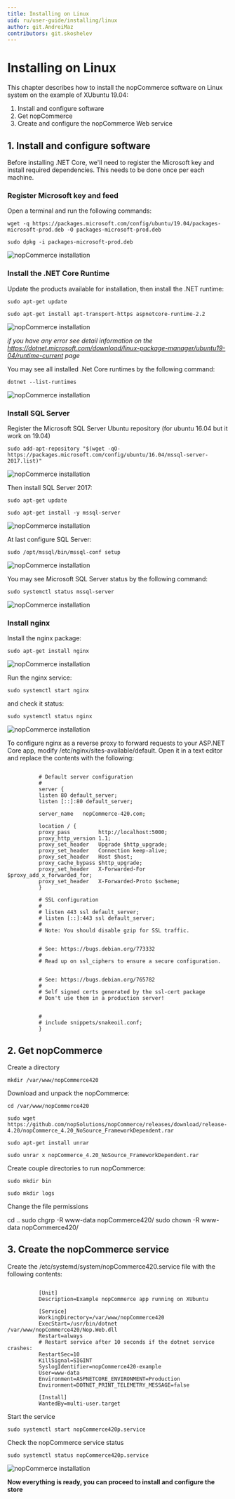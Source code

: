 ```yaml
---
title: Installing on Linux
uid: ru/user-guide/installing/linux
author: git.AndreiMaz
contributors: git.skoshelev
---
```


# Installing on Linux

This chapter describes how to install the nopCommerce software on Linux system on the example of XUbuntu 19.04:

1. Install and configure software
1. Get nopCommerce
1. Create and configure the nopCommerce Web service


## 1. Install and configure software

Before installing .NET Core, we'll need to register the Microsoft key and install required dependencies. This needs to be done once per each machine.

### Register Microsoft key and feed

Open a terminal and run the following commands:

`wget -q https://packages.microsoft.com/config/ubuntu/19.04/packages-microsoft-prod.deb -O packages-microsoft-prod.deb`

`sudo dpkg -i packages-microsoft-prod.deb`

![nopCommerce installation](_static/linux/register_key.jpg)

### Install the .NET Core Runtime

Update the products available for installation, then install the .NET runtime:

`sudo apt-get update`

`sudo apt-get install apt-transport-https aspnetcore-runtime-2.2`

![nopCommerce installation](_static/linux/net_core.jpg)

*if you have any error see detail information on the https://dotnet.microsoft.com/download/linux-package-manager/ubuntu19-04/runtime-current page*

You may see all installed .Net Core runtimes by the following command:

`dotnet --list-runtimes`

![nopCommerce installation](_static/linux/list_runtimes.jpg)

### Install SQL Server

Register the Microsoft SQL Server Ubuntu repository (for ubuntu 16.04 but it work on 19.04)

`sudo add-apt-repository "$(wget -qO- https://packages.microsoft.com/config/ubuntu/16.04/mssql-server-2017.list)"`

![nopCommerce installation](_static/linux/register_sql_repository.jpg)

Then install SQL Server 2017:

`sudo apt-get update`

`sudo apt-get install -y mssql-server`

![nopCommerce installation](_static/linux/install_sql.jpg)

At last configure SQL Server:

`sudo /opt/mssql/bin/mssql-conf setup`

![nopCommerce installation](_static/linux/configure_sql.jpg)

You may see Microsoft SQL Server status by the following command:

`sudo systemctl status mssql-server`

![nopCommerce installation](_static/linux/sql_status.jpg)

### Install nginx

Install the nginx package:

`sudo apt-get install nginx`

![nopCommerce installation](_static/linux/Install_nginx.jpg)

Run the nginx service:

`sudo systemctl start nginx`

and check it status:

`sudo systemctl status nginx`

![nopCommerce installation](_static/linux/status_nginx.jpg)

To configure nginx as a reverse proxy to forward requests to your ASP.NET Core app, modify /etc/nginx/sites-available/default. Open it in a text editor and replace the contents with the following:

```

          # Default server configuration
          #
          server {
          listen 80 default_server;
          listen [::]:80 default_server;

          server_name   nopCommerce-420.com;

          location / {
          proxy_pass         http://localhost:5000;
          proxy_http_version 1.1;
          proxy_set_header   Upgrade $http_upgrade;
          proxy_set_header   Connection keep-alive;
          proxy_set_header   Host $host;
          proxy_cache_bypass $http_upgrade;
          proxy_set_header   X-Forwarded-For $proxy_add_x_forwarded_for;
          proxy_set_header   X-Forwarded-Proto $scheme;
          }

          # SSL configuration
          #
          # listen 443 ssl default_server;
          # listen [::]:443 ssl default_server;
          #
          # Note: You should disable gzip for SSL traffic.


          # See: https://bugs.debian.org/773332
          #
          # Read up on ssl_ciphers to ensure a secure configuration.


          # See: https://bugs.debian.org/765782
          #
          # Self signed certs generated by the ssl-cert package
          # Don't use them in a production server!


          #
          # include snippets/snakeoil.conf;
          }

```

## 2. Get nopCommerce

Create a directory

`mkdir /var/www/nopCommerce420`

Download and unpack the nopCommerce:

`cd /var/www/nopCommerce420`

`sudo wget https://github.com/nopSolutions/nopCommerce/releases/download/release-4.20/nopCommerce_4.20_NoSource_FrameworkDependent.rar`

`sudo apt-get install unrar`

`sudo unrar x nopCommerce_4.20_NoSource_FrameworkDependent.rar`

Create couple directories to run nopCommerce:

`sudo mkdir bin`

`sudo mkdir logs`

Change the file permissions

cd .. sudo chgrp -R www-data nopCommerce420/ sudo chown -R www-data nopCommerce420/

## 3. Create the nopCommerce service

Create the /etc/systemd/system/nopCommerce420.service file with the following contents:

```

          [Unit]
          Description=Example nopCommerce app running on XUbuntu

          [Service]
          WorkingDirectory=/var/www/nopCommerce420
          ExecStart=/usr/bin/dotnet /var/www/nopCommerce420/Nop.Web.dll
          Restart=always
          # Restart service after 10 seconds if the dotnet service crashes:
          RestartSec=10
          KillSignal=SIGINT
          SyslogIdentifier=nopCommerce420-example
          User=www-data
          Environment=ASPNETCORE_ENVIRONMENT=Production
          Environment=DOTNET_PRINT_TELEMETRY_MESSAGE=false

          [Install]
          WantedBy=multi-user.target

```

Start the service

`sudo systemctl start nopCommerce420p.service`

Check the nopCommerce service status

`sudo systemctl status nopCommerce420p.service`

![nopCommerce installation](_static/linux/status_nopCommerce.jpg)

**Now everything is ready, you can proceed to install and configure the store**